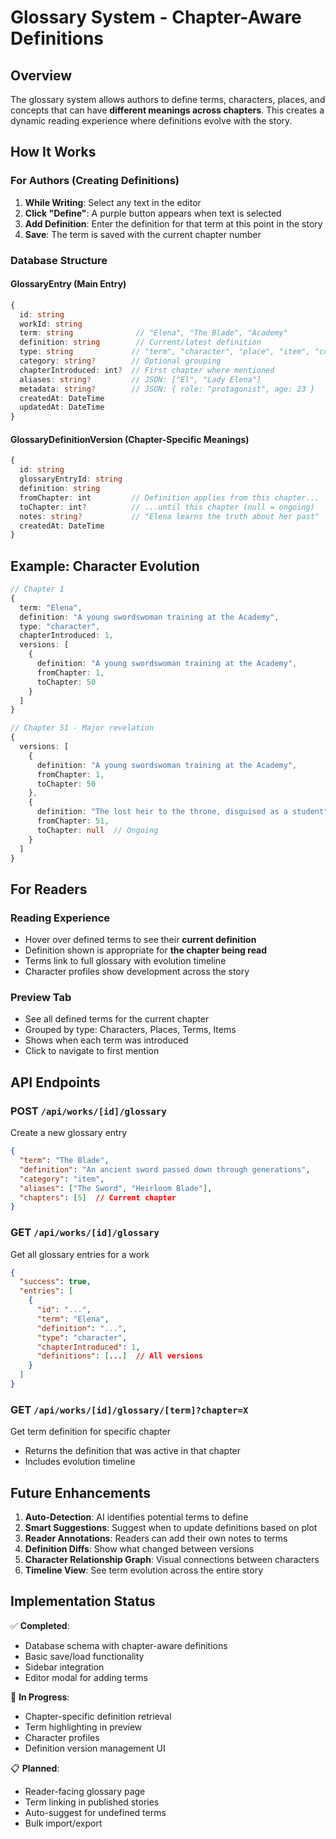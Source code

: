 # Glossary System - Chapter-Aware Definitions

## Overview
The glossary system allows authors to define terms, characters, places, and concepts that can have **different meanings across chapters**. This creates a dynamic reading experience where definitions evolve with the story.

## How It Works

### For Authors (Creating Definitions)

1. **While Writing**: Select any text in the editor
2. **Click "Define"**: A purple button appears when text is selected
3. **Add Definition**: Enter the definition for that term at this point in the story
4. **Save**: The term is saved with the current chapter number

### Database Structure

#### GlossaryEntry (Main Entry)
```typescript
{
  id: string
  workId: string
  term: string              // "Elena", "The Blade", "Academy"
  definition: string        // Current/latest definition
  type: string             // "term", "character", "place", "item", "concept"
  category: string?        // Optional grouping
  chapterIntroduced: int?  // First chapter where mentioned
  aliases: string?         // JSON: ["El", "Lady Elena"]
  metadata: string?        // JSON: { role: "protagonist", age: 23 }
  createdAt: DateTime
  updatedAt: DateTime
}
```

#### GlossaryDefinitionVersion (Chapter-Specific Meanings)
```typescript
{
  id: string
  glossaryEntryId: string
  definition: string
  fromChapter: int         // Definition applies from this chapter...
  toChapter: int?          // ...until this chapter (null = ongoing)
  notes: string?           // "Elena learns the truth about her past"
  createdAt: DateTime
}
```

## Example: Character Evolution

```typescript
// Chapter 1
{
  term: "Elena",
  definition: "A young swordswoman training at the Academy",
  type: "character",
  chapterIntroduced: 1,
  versions: [
    {
      definition: "A young swordswoman training at the Academy",
      fromChapter: 1,
      toChapter: 50
    }
  ]
}

// Chapter 51 - Major revelation
{
  versions: [
    {
      definition: "A young swordswoman training at the Academy",
      fromChapter: 1,
      toChapter: 50
    },
    {
      definition: "The lost heir to the throne, disguised as a student",
      fromChapter: 51,
      toChapter: null  // Ongoing
    }
  ]
}
```

## For Readers

### Reading Experience
- Hover over defined terms to see their **current definition**
- Definition shown is appropriate for **the chapter being read**
- Terms link to full glossary with evolution timeline
- Character profiles show development across the story

### Preview Tab
- See all defined terms for the current chapter
- Grouped by type: Characters, Places, Terms, Items
- Shows when each term was introduced
- Click to navigate to first mention

## API Endpoints

### POST `/api/works/[id]/glossary`
Create a new glossary entry
```json
{
  "term": "The Blade",
  "definition": "An ancient sword passed down through generations",
  "category": "item",
  "aliases": ["The Sword", "Heirloom Blade"],
  "chapters": [5]  // Current chapter
}
```

### GET `/api/works/[id]/glossary`
Get all glossary entries for a work
```json
{
  "success": true,
  "entries": [
    {
      "id": "...",
      "term": "Elena",
      "definition": "...",
      "type": "character",
      "chapterIntroduced": 1,
      "definitions": [...]  // All versions
    }
  ]
}
```

### GET `/api/works/[id]/glossary/[term]?chapter=X`
Get term definition for specific chapter
- Returns the definition that was active in that chapter
- Includes evolution timeline

## Future Enhancements

1. **Auto-Detection**: AI identifies potential terms to define
2. **Smart Suggestions**: Suggest when to update definitions based on plot
3. **Reader Annotations**: Readers can add their own notes to terms
4. **Definition Diffs**: Show what changed between versions
5. **Character Relationship Graph**: Visual connections between characters
6. **Timeline View**: See term evolution across the entire story

## Implementation Status

✅ **Completed**:
- Database schema with chapter-aware definitions
- Basic save/load functionality
- Sidebar integration
- Editor modal for adding terms

🚧 **In Progress**:
- Chapter-specific definition retrieval
- Term highlighting in preview
- Character profiles
- Definition version management UI

📋 **Planned**:
- Reader-facing glossary page
- Term linking in published stories
- Auto-suggest for undefined terms
- Bulk import/export
